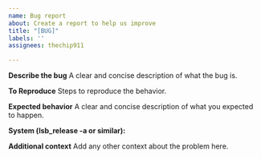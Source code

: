 ```yaml
---
name: Bug report
about: Create a report to help us improve
title: "[BUG]"
labels: ''
assignees: thechip911

---
```


**Describe the bug**
A clear and concise description of what the bug is.

**To Reproduce**
Steps to reproduce the behavior.

**Expected behavior**
A clear and concise description of what you expected to happen.

**System (lsb_release -a or similar):**

**Additional context**
Add any other context about the problem here.
